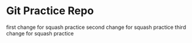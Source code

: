 # Git Practice Repo
first change for squash practice
second change for squash practice
third change for squash practice
